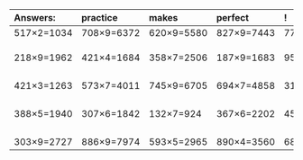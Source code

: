 | Answers: | practice | makes | perfect | ! |
| :--- | :--- | :--- | :--- | :--- |
| 517×2=1034 | 708×9=6372 | 620×9=5580 | 827×9=7443 | 772×2=1544 | 
|   |   |   |   |   | 
|   |   |   |   |   | 
|   |   |   |   |   | 
| 218×9=1962 | 421×4=1684 | 358×7=2506 | 187×9=1683 | 956×5=4780 | 
|   |   |   |   |   | 
|   |   |   |   |   | 
|   |   |   |   |   | 
|   |   |   |   |   | 
| 421×3=1263 | 573×7=4011 | 745×9=6705 | 694×7=4858 | 318×5=1590 | 
|   |   |   |   |   | 
|   |   |   |   |   | 
|   |   |   |   |   | 
|   |   |   |   |   | 
| 388×5=1940 | 307×6=1842 | 132×7=924 | 367×6=2202 | 455×9=4095 | 
|   |   |   |   |   | 
|   |   |   |   |   | 
|   |   |   |   |   | 
|   |   |   |   |   | 
| 303×9=2727 | 886×9=7974 | 593×5=2965 | 890×4=3560 | 688×5=3440 | 
